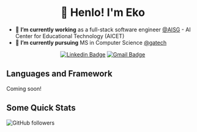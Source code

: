 <h1 align="center">🤠 Henlo! I'm Eko</h1>

- 🔭 **I’m currently working** as a full-stack software engineer [@AISG](https://aisingapore.org/) - AI Center for Educational Technology (AICET)
- 🌱 **I’m currently pursuing** MS in Computer Science [@gatech](https://www.gatech.edu/)

<div align="center">

  [![Linkedin Badge](https://img.shields.io/badge/-ekowidianto-blue?style=flat-square&logo=Linkedin&logoColor=white&link=https://www.linkedin.com/in/eko-widianto/)](https://www.linkedin.com/in/eko-widianto/)
  [![Gmail Badge](https://img.shields.io/badge/-ekowiii88@gmail.com-c14438?style=flat-square&logo=Gmail&logoColor=white&link=mailto:ekowiii88@gmail.com)](mailto:ekowiii88@gmail.com)
</div>

## Languages and Framework

Coming soon!

## Some Quick Stats

![GitHub followers](https://img.shields.io/github/followers/ekowidianto?style=social)

<!--
**ekowidianto/ekowidianto** is a ✨ _special_ ✨ repository because its `README.md` (this file) appears on your GitHub profile.

Here are some ideas to get you started:

- 🔭 I’m currently working on ...
- 🌱 I’m currently learning ...
- 👯 I’m looking to collaborate on ...
- 🤔 I’m looking for help with ...
- 💬 Ask me about ...
- 📫 How to reach me: ...
- 😄 Pronouns: ...
- ⚡ Fun fact: ...

![Eko's top languages](https://github-readme-stats.vercel.app/api/top-langs/?username=ekowidianto&show_icons=true&title_color=f6c32c&icon_color=dd58c1&text_color=ffffff&bg_color=151515&count_private=true&layout=compact)
-->
